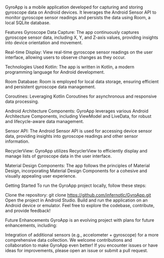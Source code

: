 GyroApp is a mobile application developed for capturing and storing gyroscope data on Android devices. It leverages the Android Sensor API to monitor gyroscope sensor readings and persists the data using Room, a local SQLite database.

Features
Gyroscope Data Capture: The app continuously captures gyroscope sensor data, including X, Y, and Z-axis values, providing insights into device orientation and movement.

Real-time Display: View real-time gyroscope sensor readings on the user interface, allowing users to observe changes as they occur.

Technologies Used
Kotlin: The app is written in Kotlin, a modern programming language for Android development.

Room Database: Room is employed for local data storage, ensuring efficient and persistent gyroscope data management.

Coroutines: Leveraging Kotlin Coroutines for asynchronous and responsive data processing.

Android Architecture Components: GyroApp leverages various Android Architecture Components, including ViewModel and LiveData, for robust and lifecycle-aware data management.

Sensor API: The Android Sensor API is used for accessing device sensor data, providing insights into gyroscope readings and other sensor information.

RecyclerView: GyroApp utilizes RecyclerView to efficiently display and manage lists of gyroscope data in the user interface.

Material Design Components: The app follows the principles of Material Design, incorporating Material Design Components for a cohesive and visually appealing user experience.

Getting Started
To run the GyroApp project locally, follow these steps:

Clone the repository: git clone https://github.com/infernotlc/GyroApp.git
Open the project in Android Studio.
Build and run the application on an Android device or emulator.
Feel free to explore the codebase, contribute, and provide feedback!

Future Enhancements
GyroApp is an evolving project with plans for future enhancements, including:

Integration of additional sensors (e.g., accelometer + gyroscope) for a more comprehensive data collection.
We welcome contributions and collaboration to make GyroApp even better! If you encounter issues or have ideas for improvements, please open an issue or submit a pull request.

